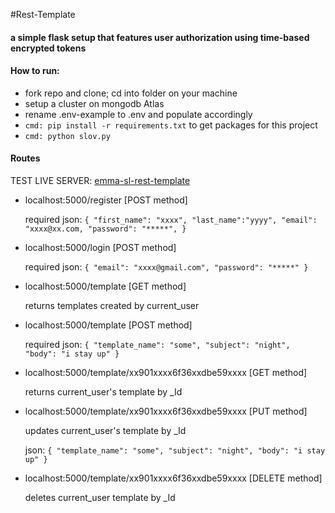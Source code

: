 #Rest-Template

#### a simple flask setup that features user authorization using time-based encrypted tokens

#### How to run:
- fork repo and clone; cd into folder on your machine
- setup a cluster on mongodb Atlas
- rename .env-example to .env and populate accordingly
- ```cmd: pip install -r requirements.txt``` to get packages for this project
- ```cmd: python slov.py```


#### Routes

TEST LIVE SERVER: [emma-sl-rest-template](https://emma-sl.herokuapp.com)

* localhost:5000/register [POST method]
  
  required json: ```{
        "first_name": "xxxx",
        "last_name":"yyyy",
        "email": "xxxx@xx.com,
        "password": "*****",
    }```

* localhost:5000/login [POST method]

    required json: ```{
        "email": "xxxx@gmail.com",
        "password": "*****"
    }```


* localhost:5000/template [GET method]

    returns templates created by current_user

* localhost:5000/template [POST method]

    required json: ```{
        "template_name": "some",
        "subject": "night",
        "body": "i stay up"
    }```

* localhost:5000/template/xx901xxxx6f36xxdbe59xxxx [GET method]

    returns current_user's template by _Id 

* localhost:5000/template/xx901xxxx6f36xxdbe59xxxx [PUT method]

    updates current_user's template by _Id

    json: ```{
            "template_name": "some",
            "subject": "night",
            "body": "i stay up"
        }```


* localhost:5000/template/xx901xxxx6f36xxdbe59xxxx [DELETE method]

    deletes current_user template by _Id 

